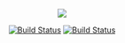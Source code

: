 <p align="center"><img src="https://laravel.com/assets/img/components/logo-laravel.svg"></p>

<p align="center">
<a href="https://travis-ci.org/rahmanfrictionless/blog"><img src="https://travis-ci.org/laravel/framework.svg" alt="Build Status"></a>
<a href="https://circleci.com/gh/rahmanfrictionless/blog"><img src="https://img.shields.io/circleci/project/github/monicahq/monica/master.svg" alt="Build Status"></a>

